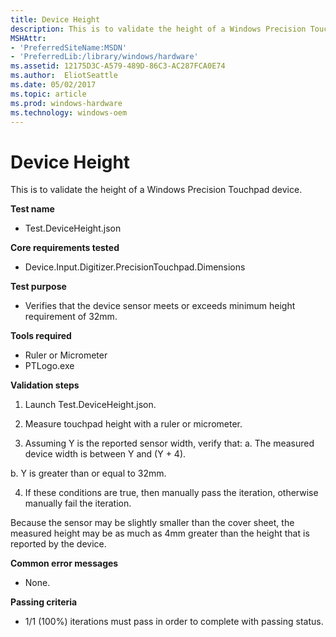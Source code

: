 ```yaml
---
title: Device Height
description: This is to validate the height of a Windows Precision Touchpad device.
MSHAttr:
- 'PreferredSiteName:MSDN'
- 'PreferredLib:/library/windows/hardware'
ms.assetid: 12175D3C-A579-489D-86C3-AC287FCA0E74
ms.author:  EliotSeattle
ms.date: 05/02/2017
ms.topic: article
ms.prod: windows-hardware
ms.technology: windows-oem
---
```


# Device Height


This is to validate the height of a Windows Precision Touchpad device.

**Test name**

-   Test.DeviceHeight.json

**Core requirements tested**

-   Device.Input.Digitizer.PrecisionTouchpad.Dimensions

**Test purpose**

-   Verifies that the device sensor meets or exceeds minimum height requirement of 32mm.

**Tools required**

-   Ruler or Micrometer
-   PTLogo.exe

**Validation steps**

1. Launch Test.DeviceHeight.json.

2. Measure touchpad height with a ruler or micrometer.

3. Assuming Y is the reported sensor width, verify that:
a. The measured device width is between Y and (Y + 4).

b. Y is greater than or equal to 32mm.

4. If these conditions are true, then manually pass the iteration, otherwise manually fail the iteration.

Because the sensor may be slightly smaller than the cover sheet, the measured height may be as much as 4mm greater than the height that is reported by the device.

**Common error messages**

-   None.

**Passing criteria**

-   1/1 (100%) iterations must pass in order to complete with passing status.

 

 






